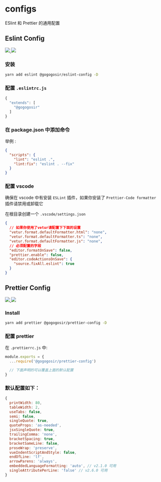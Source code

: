 # configs

ESlint 和 Prettier 的通用配置

## Eslint Config

<p align='left'>
  <a href='https://www.npmjs.com/package/@gogogosir/eslint-config'>
    <img src="https://img.shields.io/npm/v/@gogogosir/eslint-config?color=41b883&label=npm" />
  </a>
  <a href='https://www.npmjs.com/package/@gogogosir/eslint-config'>
    <img src="https://img.shields.io/npm/l/@gogogosir/eslint-config?label=npm" />
  </a>
</p>

### 安装

``` bash
yarn add eslint @gogogosir/eslint-config -D
```

### 配置 `.eslintrc.js`

``` js
{
  "extends": [
    "@gogogosir"
  ]
}
```

### 在 package.json 中添加命令

举例 :

```json
{
  "scripts": {
    "lint": "eslint .",
    "lint:fix": "eslint . --fix"
  }
}
```

### 配置 vscode

确保在 vscode 中有安装 ```ESLint``` 插件，如果你安装了 ```Prettier-Code formatter``` 插件请禁用或卸载它

在根目录创建一个 ```.vscode/settings.json```

```json
{
  // 如果你使用了vetur请配置下下面的设置
  "vetur.format.defaultFormatter.html": "none",
  "vetur.format.defaultFormatter.ts": "none",
  "vetur.format.defaultFormatter.js": "none",
  // 必须配置的字段
  "editor.formatOnSave": false,
  "prettier.enable": false,
  "editor.codeActionsOnSave": {
    "source.fixAll.eslint": true
  }
}
```



## Prettier Config

<p align='left'>
  <a href='https://www.npmjs.com/package/@gogogosir/prettier-config'>
    <img src="https://img.shields.io/npm/v/@gogogosir/prettier-config?color=41b883&label=npm" />
  </a>
   <a href='https://www.npmjs.com/package/@gogogosir/prettier-config'>
    <img src="https://img.shields.io/npm/l/@gogogosir/prettier-config?label=npm" />
  </a>
</p>

### Install

``` bash
yarn add prettier @gogogosir/prettier-config -D
```

### 配置 prettier

在 `.prettierrc.js` 中:

``` js
module.exports = {
  ...require('@gogogosir/prettier-config')

  // 下面声明的可以覆盖上面的默认配置
}
```

### 默认配置如下：

```js
{
  printWidth: 80,
  tableWidth: 2,
  useTabs: false,
  semi: false,
  singleQuote: true,
  quoteProps: 'as-needed',
  jsxSingleQuote: true,
  trailingComma: 'none',
  bracketSpacing: true,
  bracketSameLine: false,
  proseWrap: 'preserve',
  vueIndentScriptAndStyle: false,
  endOfLine: 'lf',
  arrowParens: 'always',
  embeddedLanguageFormatting: 'auto', // v2.1.0 可用
  singleAttributePerLine: 'false' // v2.6.0 可用
}

```
